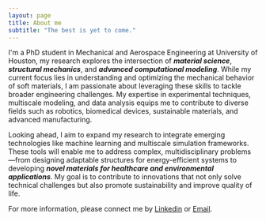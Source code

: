 ```yaml
---
layout: page
title: About me
subtitle: "The best is yet to come."
---
```


I'm a PhD student in Mechanical and Aerospace Engineering at University of Houston, my research explores the intersection of **_material science_**, **_structural mechanics_**, and **_advanced computational modeling_**. While my current focus lies in understanding and optimizing the mechanical behavior of soft materials, I am passionate about leveraging these skills to tackle broader engineering challenges. My expertise in experimental techniques, multiscale modeling, and data analysis equips me to contribute to diverse fields such as robotics, biomedical devices, sustainable materials, and advanced manufacturing.

Looking ahead, I aim to expand my research to integrate emerging technologies like machine learning and multiscale simulation frameworks. These tools will enable me to address complex, multidisciplinary problems—from designing adaptable structures for energy-efficient systems to developing **_novel materials for healthcare and environmental applications_**. My goal is to contribute to innovations that not only solve technical challenges but also promote sustainability and improve quality of life.

For more information, please connect me by [Linkedin](http://linkedin.com/in/pan-l-366164289) or [Email](pliu28@cougarnet.uh.edu).

